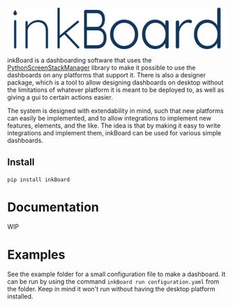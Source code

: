 ![inkBoard Logo](https://raw.githubusercontent.com/Slalamander/inkBoard/78ff69ea4cb7540b49c96f563f95c5c5224af16e/assets/blue_logo_vector.svg)

inkBoard is a dashboarding software that uses the [PythonScreenStackManager](https://github.com/Slalamander/PythonScreenStackManager) library to make it possible to use the dashboards on any platforms that support it. There is also a designer package, which is a tool to allow designing dashboards on desktop without the limitations of whatever platform it is meant to be deployed to, as well as giving a gui to certain actions easier.

The system is designed with extendability in mind, such that new platforms can easily be implemented, and to allow integrations to implement new features, elements, and the like. The idea is that by making it easy to write integrations and implement them, inkBoard can be used for various simple dashboards.  

## Install
`pip install inkBoard`

# Documentation

WIP

# Examples

See the example folder for a small configuration file to make a dashboard. It can be run by using the command `inkBoard run configuration.yaml` from the folder. Keep in mind it won't run without having the desktop platform installed.
